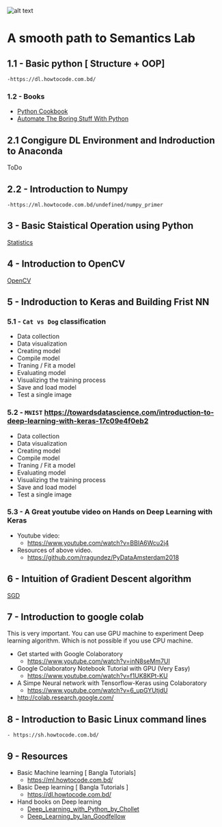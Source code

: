 ![alt text](https://github.com/lab-semantics/Deep-Learning-Guide/blob/master/images/logo-sl_small.png)
# A smooth path to Semantics Lab

## 1.1 - Basic python [ Structure + OOP]
	-https://dl.howtocode.com.bd/
### 1.2 - Books
* [Python Cookbook](https://github.com/lab-semantics/Deep-Learning-Guide/blob/master/Books/Python_Cookbook_3rd%20Edition.pdf)
* [Automate The Boring Stuff With Python](https://github.com/lab-semantics/Deep-Learning-Guide/blob/master/Books/automate_the_boring_stuff_with_python.pdf)

## 2.1 Congigure DL Environment and Indroduction to Anaconda
ToDo
## 2.2 - Introduction to Numpy
	-https://ml.howtocode.com.bd/undefined/numpy_primer
## 3 - Basic Staistical Operation using Python
[Statistics](https://github.com/nuhil/deep-learning-research/blob/master/Data%20Interpretation/Data-Interpretation.ipynb)
## 4 - Introduction to OpenCV
[OpenCV](https://medium.com/@rinu.gour123/ai-python-computer-vision-tutorial-with-opencv-b7f86c3c6a1a)

## 5 - Indroduction to Keras and Building Frist NN

### 5.1 - `Cat vs Dog` classification
- Data collection
- Data visualization 
- Creating model
- Compile model
- Traning / Fit a model
- Evaluating model
- Visualizing the training process
- Save and load model
- Test a single image
### 5.2 - `MNIST` https://towardsdatascience.com/introduction-to-deep-learning-with-keras-17c09e4f0eb2
- Data collection
- Data visualization 
- Creating model
- Compile model
- Traning / Fit a model
- Evaluating model
- Visualizing the training process
- Save and load model
- Test a single image
### 5.3 - A Great youtube video on Hands on Deep Learning with Keras
- Youtube video: 
	- https://www.youtube.com/watch?v=BBIA6Wcu2j4
- Resources of above video.
	- https://github.com/rragundez/PyDataAmsterdam2018

## 6 - Intuition of Gradient Descent algorithm
[SGD](https://machinelearningmastery.com/gradient-descent-for-machine-learning/)

## 7 - Introduction to google colab
 This is very important. You can use GPU machine to experiment Deep learning 
 algorithm. Which is not possible if you use CPU machine.
	
- Get started with Google Colaboratory
	-  https://www.youtube.com/watch?v=inN8seMm7UI
- Google Colaboratory Notebook Tutorial with GPU (Very Easy)
	- https://www.youtube.com/watch?v=f1UK8KPt-KU
- A Simpe Neural network with Tensorflow-Keras using Colaboratory
	- https://www.youtube.com/watch?v=6_upGYUtjdU
- http://colab.research.google.com/

## 8 - Introduction to Basic Linux command lines
	- https://sh.howtocode.com.bd/

## 9 - Resources 
- Basic Machine learning [ Bangla Tutorials]
	- https://ml.howtocode.com.bd/
- Basic Deep learning [ Bangla Tutorials ]
	- https://dl.howtocode.com.bd/
- Hand books on Deep learning
	- [Deep_Learning_with_Python_by_Chollet](https://github.com/lab-semantics/Deep-Learning-Guide/blob/master/Books/Deep_Learning_with_Python_by_Chollet.pdf)
	- [Deep_Learning_by_Ian_Goodfellow](https://github.com/lab-semantics/Deep-Learning-Guide/blob/master/Books/Deep_Learning_by_Ian_Goodfellow.pdf)
